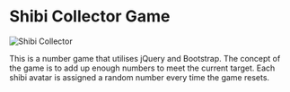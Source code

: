 # Shibi Collector Game

![Shibi Collector](https://image.ibb.co/mJUkGL/shibi.png)

This is a number game that utilises jQuery and Bootstrap. The concept of the game is to add up enough numbers to meet the current target. Each shibi avatar is assigned a random number every time the game resets.
